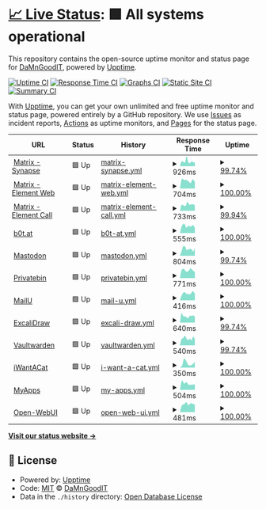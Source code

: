 # [📈 Live Status](https://DaMnGoodIT.github.io/upptime): <!--live status--> **🟩 All systems operational**

This repository contains the open-source uptime monitor and status page for [DaMnGoodIT](https://damngoodit.de), powered by [Upptime](https://github.com/upptime/upptime).

[![Uptime CI](https://github.com/DaMnGoodIT/upptime/workflows/Uptime%20CI/badge.svg)](https://github.com/DaMnGoodIT/upptime/actions?query=workflow%3A%22Uptime+CI%22)
[![Response Time CI](https://github.com/DaMnGoodIT/upptime/workflows/Response%20Time%20CI/badge.svg)](https://github.com/DaMnGoodIT/upptime/actions?query=workflow%3A%22Response+Time+CI%22)
[![Graphs CI](https://github.com/DaMnGoodIT/upptime/workflows/Graphs%20CI/badge.svg)](https://github.com/DaMnGoodIT/upptime/actions?query=workflow%3A%22Graphs+CI%22)
[![Static Site CI](https://github.com/DaMnGoodIT/upptime/workflows/Static%20Site%20CI/badge.svg)](https://github.com/DaMnGoodIT/upptime/actions?query=workflow%3A%22Static+Site+CI%22)
[![Summary CI](https://github.com/DaMnGoodIT/upptime/workflows/Summary%20CI/badge.svg)](https://github.com/DaMnGoodIT/upptime/actions?query=workflow%3A%22Summary+CI%22)

With [Upptime](https://upptime.js.org), you can get your own unlimited and free uptime monitor and status page, powered entirely by a GitHub repository. We use [Issues](https://github.com/DaMnGoodIT/upptime/issues) as incident reports, [Actions](https://github.com/DaMnGoodIT/upptime/actions) as uptime monitors, and [Pages](https://DaMnGoodIT.github.io/upptime) for the status page.

<!--start: status pages-->
<!-- This summary is generated by Upptime (https://github.com/upptime/upptime) -->
<!-- Do not edit this manually, your changes will be overwritten -->
<!-- prettier-ignore -->
| URL | Status | History | Response Time | Uptime |
| --- | ------ | ------- | ------------- | ------ |
| <img alt="" src="https://icons.duckduckgo.com/ip3/matrix.b0t.at.ico" height="13"> [Matrix - Synapse](https://matrix.b0t.at/health) | 🟩 Up | [matrix-synapse.yml](https://github.com/DaMnGoodIT/upptime/commits/HEAD/history/matrix-synapse.yml) | <details><summary><img alt="Response time graph" src="./graphs/matrix-synapse/response-time-week.png" height="20"> 926ms</summary><br><a href="https://status.b0t.at/history/matrix-synapse"><img alt="Response time 913" src="https://img.shields.io/endpoint?url=https%3A%2F%2Fraw.githubusercontent.com%2FDaMnGoodIT%2Fupptime%2FHEAD%2Fapi%2Fmatrix-synapse%2Fresponse-time.json"></a><br><a href="https://status.b0t.at/history/matrix-synapse"><img alt="24-hour response time 727" src="https://img.shields.io/endpoint?url=https%3A%2F%2Fraw.githubusercontent.com%2FDaMnGoodIT%2Fupptime%2FHEAD%2Fapi%2Fmatrix-synapse%2Fresponse-time-day.json"></a><br><a href="https://status.b0t.at/history/matrix-synapse"><img alt="7-day response time 926" src="https://img.shields.io/endpoint?url=https%3A%2F%2Fraw.githubusercontent.com%2FDaMnGoodIT%2Fupptime%2FHEAD%2Fapi%2Fmatrix-synapse%2Fresponse-time-week.json"></a><br><a href="https://status.b0t.at/history/matrix-synapse"><img alt="30-day response time 888" src="https://img.shields.io/endpoint?url=https%3A%2F%2Fraw.githubusercontent.com%2FDaMnGoodIT%2Fupptime%2FHEAD%2Fapi%2Fmatrix-synapse%2Fresponse-time-month.json"></a><br><a href="https://status.b0t.at/history/matrix-synapse"><img alt="1-year response time 976" src="https://img.shields.io/endpoint?url=https%3A%2F%2Fraw.githubusercontent.com%2FDaMnGoodIT%2Fupptime%2FHEAD%2Fapi%2Fmatrix-synapse%2Fresponse-time-year.json"></a></details> | <details><summary><a href="https://status.b0t.at/history/matrix-synapse">99.74%</a></summary><a href="https://status.b0t.at/history/matrix-synapse"><img alt="All-time uptime 100.00%" src="https://img.shields.io/endpoint?url=https%3A%2F%2Fraw.githubusercontent.com%2FDaMnGoodIT%2Fupptime%2FHEAD%2Fapi%2Fmatrix-synapse%2Fuptime.json"></a><br><a href="https://status.b0t.at/history/matrix-synapse"><img alt="24-hour uptime 100.00%" src="https://img.shields.io/endpoint?url=https%3A%2F%2Fraw.githubusercontent.com%2FDaMnGoodIT%2Fupptime%2FHEAD%2Fapi%2Fmatrix-synapse%2Fuptime-day.json"></a><br><a href="https://status.b0t.at/history/matrix-synapse"><img alt="7-day uptime 99.74%" src="https://img.shields.io/endpoint?url=https%3A%2F%2Fraw.githubusercontent.com%2FDaMnGoodIT%2Fupptime%2FHEAD%2Fapi%2Fmatrix-synapse%2Fuptime-week.json"></a><br><a href="https://status.b0t.at/history/matrix-synapse"><img alt="30-day uptime 99.94%" src="https://img.shields.io/endpoint?url=https%3A%2F%2Fraw.githubusercontent.com%2FDaMnGoodIT%2Fupptime%2FHEAD%2Fapi%2Fmatrix-synapse%2Fuptime-month.json"></a><br><a href="https://status.b0t.at/history/matrix-synapse"><img alt="1-year uptime 99.99%" src="https://img.shields.io/endpoint?url=https%3A%2F%2Fraw.githubusercontent.com%2FDaMnGoodIT%2Fupptime%2FHEAD%2Fapi%2Fmatrix-synapse%2Fuptime-year.json"></a></details>
| <img alt="" src="https://icons.duckduckgo.com/ip3/element.b0t.at.ico" height="13"> [Matrix - Element Web](https://element.b0t.at) | 🟩 Up | [matrix-element-web.yml](https://github.com/DaMnGoodIT/upptime/commits/HEAD/history/matrix-element-web.yml) | <details><summary><img alt="Response time graph" src="./graphs/matrix-element-web/response-time-week.png" height="20"> 704ms</summary><br><a href="https://status.b0t.at/history/matrix-element-web"><img alt="Response time 869" src="https://img.shields.io/endpoint?url=https%3A%2F%2Fraw.githubusercontent.com%2FDaMnGoodIT%2Fupptime%2FHEAD%2Fapi%2Fmatrix-element-web%2Fresponse-time.json"></a><br><a href="https://status.b0t.at/history/matrix-element-web"><img alt="24-hour response time 568" src="https://img.shields.io/endpoint?url=https%3A%2F%2Fraw.githubusercontent.com%2FDaMnGoodIT%2Fupptime%2FHEAD%2Fapi%2Fmatrix-element-web%2Fresponse-time-day.json"></a><br><a href="https://status.b0t.at/history/matrix-element-web"><img alt="7-day response time 704" src="https://img.shields.io/endpoint?url=https%3A%2F%2Fraw.githubusercontent.com%2FDaMnGoodIT%2Fupptime%2FHEAD%2Fapi%2Fmatrix-element-web%2Fresponse-time-week.json"></a><br><a href="https://status.b0t.at/history/matrix-element-web"><img alt="30-day response time 783" src="https://img.shields.io/endpoint?url=https%3A%2F%2Fraw.githubusercontent.com%2FDaMnGoodIT%2Fupptime%2FHEAD%2Fapi%2Fmatrix-element-web%2Fresponse-time-month.json"></a><br><a href="https://status.b0t.at/history/matrix-element-web"><img alt="1-year response time 869" src="https://img.shields.io/endpoint?url=https%3A%2F%2Fraw.githubusercontent.com%2FDaMnGoodIT%2Fupptime%2FHEAD%2Fapi%2Fmatrix-element-web%2Fresponse-time-year.json"></a></details> | <details><summary><a href="https://status.b0t.at/history/matrix-element-web">100.00%</a></summary><a href="https://status.b0t.at/history/matrix-element-web"><img alt="All-time uptime 94.19%" src="https://img.shields.io/endpoint?url=https%3A%2F%2Fraw.githubusercontent.com%2FDaMnGoodIT%2Fupptime%2FHEAD%2Fapi%2Fmatrix-element-web%2Fuptime.json"></a><br><a href="https://status.b0t.at/history/matrix-element-web"><img alt="24-hour uptime 100.00%" src="https://img.shields.io/endpoint?url=https%3A%2F%2Fraw.githubusercontent.com%2FDaMnGoodIT%2Fupptime%2FHEAD%2Fapi%2Fmatrix-element-web%2Fuptime-day.json"></a><br><a href="https://status.b0t.at/history/matrix-element-web"><img alt="7-day uptime 100.00%" src="https://img.shields.io/endpoint?url=https%3A%2F%2Fraw.githubusercontent.com%2FDaMnGoodIT%2Fupptime%2FHEAD%2Fapi%2Fmatrix-element-web%2Fuptime-week.json"></a><br><a href="https://status.b0t.at/history/matrix-element-web"><img alt="30-day uptime 100.00%" src="https://img.shields.io/endpoint?url=https%3A%2F%2Fraw.githubusercontent.com%2FDaMnGoodIT%2Fupptime%2FHEAD%2Fapi%2Fmatrix-element-web%2Fuptime-month.json"></a><br><a href="https://status.b0t.at/history/matrix-element-web"><img alt="1-year uptime 94.19%" src="https://img.shields.io/endpoint?url=https%3A%2F%2Fraw.githubusercontent.com%2FDaMnGoodIT%2Fupptime%2FHEAD%2Fapi%2Fmatrix-element-web%2Fuptime-year.json"></a></details>
| <img alt="" src="https://icons.duckduckgo.com/ip3/call.b0t.at.ico" height="13"> [Matrix - Element Call](https://call.b0t.at) | 🟩 Up | [matrix-element-call.yml](https://github.com/DaMnGoodIT/upptime/commits/HEAD/history/matrix-element-call.yml) | <details><summary><img alt="Response time graph" src="./graphs/matrix-element-call/response-time-week.png" height="20"> 733ms</summary><br><a href="https://status.b0t.at/history/matrix-element-call"><img alt="Response time 784" src="https://img.shields.io/endpoint?url=https%3A%2F%2Fraw.githubusercontent.com%2FDaMnGoodIT%2Fupptime%2FHEAD%2Fapi%2Fmatrix-element-call%2Fresponse-time.json"></a><br><a href="https://status.b0t.at/history/matrix-element-call"><img alt="24-hour response time 640" src="https://img.shields.io/endpoint?url=https%3A%2F%2Fraw.githubusercontent.com%2FDaMnGoodIT%2Fupptime%2FHEAD%2Fapi%2Fmatrix-element-call%2Fresponse-time-day.json"></a><br><a href="https://status.b0t.at/history/matrix-element-call"><img alt="7-day response time 733" src="https://img.shields.io/endpoint?url=https%3A%2F%2Fraw.githubusercontent.com%2FDaMnGoodIT%2Fupptime%2FHEAD%2Fapi%2Fmatrix-element-call%2Fresponse-time-week.json"></a><br><a href="https://status.b0t.at/history/matrix-element-call"><img alt="30-day response time 690" src="https://img.shields.io/endpoint?url=https%3A%2F%2Fraw.githubusercontent.com%2FDaMnGoodIT%2Fupptime%2FHEAD%2Fapi%2Fmatrix-element-call%2Fresponse-time-month.json"></a><br><a href="https://status.b0t.at/history/matrix-element-call"><img alt="1-year response time 784" src="https://img.shields.io/endpoint?url=https%3A%2F%2Fraw.githubusercontent.com%2FDaMnGoodIT%2Fupptime%2FHEAD%2Fapi%2Fmatrix-element-call%2Fresponse-time-year.json"></a></details> | <details><summary><a href="https://status.b0t.at/history/matrix-element-call">99.94%</a></summary><a href="https://status.b0t.at/history/matrix-element-call"><img alt="All-time uptime 99.97%" src="https://img.shields.io/endpoint?url=https%3A%2F%2Fraw.githubusercontent.com%2FDaMnGoodIT%2Fupptime%2FHEAD%2Fapi%2Fmatrix-element-call%2Fuptime.json"></a><br><a href="https://status.b0t.at/history/matrix-element-call"><img alt="24-hour uptime 100.00%" src="https://img.shields.io/endpoint?url=https%3A%2F%2Fraw.githubusercontent.com%2FDaMnGoodIT%2Fupptime%2FHEAD%2Fapi%2Fmatrix-element-call%2Fuptime-day.json"></a><br><a href="https://status.b0t.at/history/matrix-element-call"><img alt="7-day uptime 99.94%" src="https://img.shields.io/endpoint?url=https%3A%2F%2Fraw.githubusercontent.com%2FDaMnGoodIT%2Fupptime%2FHEAD%2Fapi%2Fmatrix-element-call%2Fuptime-week.json"></a><br><a href="https://status.b0t.at/history/matrix-element-call"><img alt="30-day uptime 99.99%" src="https://img.shields.io/endpoint?url=https%3A%2F%2Fraw.githubusercontent.com%2FDaMnGoodIT%2Fupptime%2FHEAD%2Fapi%2Fmatrix-element-call%2Fuptime-month.json"></a><br><a href="https://status.b0t.at/history/matrix-element-call"><img alt="1-year uptime 99.97%" src="https://img.shields.io/endpoint?url=https%3A%2F%2Fraw.githubusercontent.com%2FDaMnGoodIT%2Fupptime%2FHEAD%2Fapi%2Fmatrix-element-call%2Fuptime-year.json"></a></details>
| <img alt="" src="https://icons.duckduckgo.com/ip3/b0t.at.ico" height="13"> [b0t.at](https://b0t.at) | 🟩 Up | [b0t-at.yml](https://github.com/DaMnGoodIT/upptime/commits/HEAD/history/b0t-at.yml) | <details><summary><img alt="Response time graph" src="./graphs/b0t-at/response-time-week.png" height="20"> 555ms</summary><br><a href="https://status.b0t.at/history/b0t-at"><img alt="Response time 867" src="https://img.shields.io/endpoint?url=https%3A%2F%2Fraw.githubusercontent.com%2FDaMnGoodIT%2Fupptime%2FHEAD%2Fapi%2Fb0t-at%2Fresponse-time.json"></a><br><a href="https://status.b0t.at/history/b0t-at"><img alt="24-hour response time 417" src="https://img.shields.io/endpoint?url=https%3A%2F%2Fraw.githubusercontent.com%2FDaMnGoodIT%2Fupptime%2FHEAD%2Fapi%2Fb0t-at%2Fresponse-time-day.json"></a><br><a href="https://status.b0t.at/history/b0t-at"><img alt="7-day response time 555" src="https://img.shields.io/endpoint?url=https%3A%2F%2Fraw.githubusercontent.com%2FDaMnGoodIT%2Fupptime%2FHEAD%2Fapi%2Fb0t-at%2Fresponse-time-week.json"></a><br><a href="https://status.b0t.at/history/b0t-at"><img alt="30-day response time 572" src="https://img.shields.io/endpoint?url=https%3A%2F%2Fraw.githubusercontent.com%2FDaMnGoodIT%2Fupptime%2FHEAD%2Fapi%2Fb0t-at%2Fresponse-time-month.json"></a><br><a href="https://status.b0t.at/history/b0t-at"><img alt="1-year response time 897" src="https://img.shields.io/endpoint?url=https%3A%2F%2Fraw.githubusercontent.com%2FDaMnGoodIT%2Fupptime%2FHEAD%2Fapi%2Fb0t-at%2Fresponse-time-year.json"></a></details> | <details><summary><a href="https://status.b0t.at/history/b0t-at">100.00%</a></summary><a href="https://status.b0t.at/history/b0t-at"><img alt="All-time uptime 100.00%" src="https://img.shields.io/endpoint?url=https%3A%2F%2Fraw.githubusercontent.com%2FDaMnGoodIT%2Fupptime%2FHEAD%2Fapi%2Fb0t-at%2Fuptime.json"></a><br><a href="https://status.b0t.at/history/b0t-at"><img alt="24-hour uptime 100.00%" src="https://img.shields.io/endpoint?url=https%3A%2F%2Fraw.githubusercontent.com%2FDaMnGoodIT%2Fupptime%2FHEAD%2Fapi%2Fb0t-at%2Fuptime-day.json"></a><br><a href="https://status.b0t.at/history/b0t-at"><img alt="7-day uptime 100.00%" src="https://img.shields.io/endpoint?url=https%3A%2F%2Fraw.githubusercontent.com%2FDaMnGoodIT%2Fupptime%2FHEAD%2Fapi%2Fb0t-at%2Fuptime-week.json"></a><br><a href="https://status.b0t.at/history/b0t-at"><img alt="30-day uptime 100.00%" src="https://img.shields.io/endpoint?url=https%3A%2F%2Fraw.githubusercontent.com%2FDaMnGoodIT%2Fupptime%2FHEAD%2Fapi%2Fb0t-at%2Fuptime-month.json"></a><br><a href="https://status.b0t.at/history/b0t-at"><img alt="1-year uptime 100.00%" src="https://img.shields.io/endpoint?url=https%3A%2F%2Fraw.githubusercontent.com%2FDaMnGoodIT%2Fupptime%2FHEAD%2Fapi%2Fb0t-at%2Fuptime-year.json"></a></details>
| <img alt="" src="https://icons.duckduckgo.com/ip3/social.b0t.at.ico" height="13"> [Mastodon](https://social.b0t.at) | 🟩 Up | [mastodon.yml](https://github.com/DaMnGoodIT/upptime/commits/HEAD/history/mastodon.yml) | <details><summary><img alt="Response time graph" src="./graphs/mastodon/response-time-week.png" height="20"> 804ms</summary><br><a href="https://status.b0t.at/history/mastodon"><img alt="Response time 1047" src="https://img.shields.io/endpoint?url=https%3A%2F%2Fraw.githubusercontent.com%2FDaMnGoodIT%2Fupptime%2FHEAD%2Fapi%2Fmastodon%2Fresponse-time.json"></a><br><a href="https://status.b0t.at/history/mastodon"><img alt="24-hour response time 901" src="https://img.shields.io/endpoint?url=https%3A%2F%2Fraw.githubusercontent.com%2FDaMnGoodIT%2Fupptime%2FHEAD%2Fapi%2Fmastodon%2Fresponse-time-day.json"></a><br><a href="https://status.b0t.at/history/mastodon"><img alt="7-day response time 804" src="https://img.shields.io/endpoint?url=https%3A%2F%2Fraw.githubusercontent.com%2FDaMnGoodIT%2Fupptime%2FHEAD%2Fapi%2Fmastodon%2Fresponse-time-week.json"></a><br><a href="https://status.b0t.at/history/mastodon"><img alt="30-day response time 798" src="https://img.shields.io/endpoint?url=https%3A%2F%2Fraw.githubusercontent.com%2FDaMnGoodIT%2Fupptime%2FHEAD%2Fapi%2Fmastodon%2Fresponse-time-month.json"></a><br><a href="https://status.b0t.at/history/mastodon"><img alt="1-year response time 1056" src="https://img.shields.io/endpoint?url=https%3A%2F%2Fraw.githubusercontent.com%2FDaMnGoodIT%2Fupptime%2FHEAD%2Fapi%2Fmastodon%2Fresponse-time-year.json"></a></details> | <details><summary><a href="https://status.b0t.at/history/mastodon">99.74%</a></summary><a href="https://status.b0t.at/history/mastodon"><img alt="All-time uptime 100.00%" src="https://img.shields.io/endpoint?url=https%3A%2F%2Fraw.githubusercontent.com%2FDaMnGoodIT%2Fupptime%2FHEAD%2Fapi%2Fmastodon%2Fuptime.json"></a><br><a href="https://status.b0t.at/history/mastodon"><img alt="24-hour uptime 100.00%" src="https://img.shields.io/endpoint?url=https%3A%2F%2Fraw.githubusercontent.com%2FDaMnGoodIT%2Fupptime%2FHEAD%2Fapi%2Fmastodon%2Fuptime-day.json"></a><br><a href="https://status.b0t.at/history/mastodon"><img alt="7-day uptime 99.74%" src="https://img.shields.io/endpoint?url=https%3A%2F%2Fraw.githubusercontent.com%2FDaMnGoodIT%2Fupptime%2FHEAD%2Fapi%2Fmastodon%2Fuptime-week.json"></a><br><a href="https://status.b0t.at/history/mastodon"><img alt="30-day uptime 99.94%" src="https://img.shields.io/endpoint?url=https%3A%2F%2Fraw.githubusercontent.com%2FDaMnGoodIT%2Fupptime%2FHEAD%2Fapi%2Fmastodon%2Fuptime-month.json"></a><br><a href="https://status.b0t.at/history/mastodon"><img alt="1-year uptime 99.99%" src="https://img.shields.io/endpoint?url=https%3A%2F%2Fraw.githubusercontent.com%2FDaMnGoodIT%2Fupptime%2FHEAD%2Fapi%2Fmastodon%2Fuptime-year.json"></a></details>
| <img alt="" src="https://icons.duckduckgo.com/ip3/bin.b0t.at.ico" height="13"> [Privatebin](https://bin.b0t.at) | 🟩 Up | [privatebin.yml](https://github.com/DaMnGoodIT/upptime/commits/HEAD/history/privatebin.yml) | <details><summary><img alt="Response time graph" src="./graphs/privatebin/response-time-week.png" height="20"> 771ms</summary><br><a href="https://status.b0t.at/history/privatebin"><img alt="Response time 894" src="https://img.shields.io/endpoint?url=https%3A%2F%2Fraw.githubusercontent.com%2FDaMnGoodIT%2Fupptime%2FHEAD%2Fapi%2Fprivatebin%2Fresponse-time.json"></a><br><a href="https://status.b0t.at/history/privatebin"><img alt="24-hour response time 583" src="https://img.shields.io/endpoint?url=https%3A%2F%2Fraw.githubusercontent.com%2FDaMnGoodIT%2Fupptime%2FHEAD%2Fapi%2Fprivatebin%2Fresponse-time-day.json"></a><br><a href="https://status.b0t.at/history/privatebin"><img alt="7-day response time 771" src="https://img.shields.io/endpoint?url=https%3A%2F%2Fraw.githubusercontent.com%2FDaMnGoodIT%2Fupptime%2FHEAD%2Fapi%2Fprivatebin%2Fresponse-time-week.json"></a><br><a href="https://status.b0t.at/history/privatebin"><img alt="30-day response time 778" src="https://img.shields.io/endpoint?url=https%3A%2F%2Fraw.githubusercontent.com%2FDaMnGoodIT%2Fupptime%2FHEAD%2Fapi%2Fprivatebin%2Fresponse-time-month.json"></a><br><a href="https://status.b0t.at/history/privatebin"><img alt="1-year response time 903" src="https://img.shields.io/endpoint?url=https%3A%2F%2Fraw.githubusercontent.com%2FDaMnGoodIT%2Fupptime%2FHEAD%2Fapi%2Fprivatebin%2Fresponse-time-year.json"></a></details> | <details><summary><a href="https://status.b0t.at/history/privatebin">100.00%</a></summary><a href="https://status.b0t.at/history/privatebin"><img alt="All-time uptime 100.00%" src="https://img.shields.io/endpoint?url=https%3A%2F%2Fraw.githubusercontent.com%2FDaMnGoodIT%2Fupptime%2FHEAD%2Fapi%2Fprivatebin%2Fuptime.json"></a><br><a href="https://status.b0t.at/history/privatebin"><img alt="24-hour uptime 100.00%" src="https://img.shields.io/endpoint?url=https%3A%2F%2Fraw.githubusercontent.com%2FDaMnGoodIT%2Fupptime%2FHEAD%2Fapi%2Fprivatebin%2Fuptime-day.json"></a><br><a href="https://status.b0t.at/history/privatebin"><img alt="7-day uptime 100.00%" src="https://img.shields.io/endpoint?url=https%3A%2F%2Fraw.githubusercontent.com%2FDaMnGoodIT%2Fupptime%2FHEAD%2Fapi%2Fprivatebin%2Fuptime-week.json"></a><br><a href="https://status.b0t.at/history/privatebin"><img alt="30-day uptime 100.00%" src="https://img.shields.io/endpoint?url=https%3A%2F%2Fraw.githubusercontent.com%2FDaMnGoodIT%2Fupptime%2FHEAD%2Fapi%2Fprivatebin%2Fuptime-month.json"></a><br><a href="https://status.b0t.at/history/privatebin"><img alt="1-year uptime 100.00%" src="https://img.shields.io/endpoint?url=https%3A%2F%2Fraw.githubusercontent.com%2FDaMnGoodIT%2Fupptime%2FHEAD%2Fapi%2Fprivatebin%2Fuptime-year.json"></a></details>
| <img alt="" src="https://icons.duckduckgo.com/ip3/mail.b0t.at.ico" height="13"> [MailU](https://mail.b0t.at) | 🟩 Up | [mail-u.yml](https://github.com/DaMnGoodIT/upptime/commits/HEAD/history/mail-u.yml) | <details><summary><img alt="Response time graph" src="./graphs/mail-u/response-time-week.png" height="20"> 416ms</summary><br><a href="https://status.b0t.at/history/mail-u"><img alt="Response time 547" src="https://img.shields.io/endpoint?url=https%3A%2F%2Fraw.githubusercontent.com%2FDaMnGoodIT%2Fupptime%2FHEAD%2Fapi%2Fmail-u%2Fresponse-time.json"></a><br><a href="https://status.b0t.at/history/mail-u"><img alt="24-hour response time 396" src="https://img.shields.io/endpoint?url=https%3A%2F%2Fraw.githubusercontent.com%2FDaMnGoodIT%2Fupptime%2FHEAD%2Fapi%2Fmail-u%2Fresponse-time-day.json"></a><br><a href="https://status.b0t.at/history/mail-u"><img alt="7-day response time 416" src="https://img.shields.io/endpoint?url=https%3A%2F%2Fraw.githubusercontent.com%2FDaMnGoodIT%2Fupptime%2FHEAD%2Fapi%2Fmail-u%2Fresponse-time-week.json"></a><br><a href="https://status.b0t.at/history/mail-u"><img alt="30-day response time 518" src="https://img.shields.io/endpoint?url=https%3A%2F%2Fraw.githubusercontent.com%2FDaMnGoodIT%2Fupptime%2FHEAD%2Fapi%2Fmail-u%2Fresponse-time-month.json"></a><br><a href="https://status.b0t.at/history/mail-u"><img alt="1-year response time 547" src="https://img.shields.io/endpoint?url=https%3A%2F%2Fraw.githubusercontent.com%2FDaMnGoodIT%2Fupptime%2FHEAD%2Fapi%2Fmail-u%2Fresponse-time-year.json"></a></details> | <details><summary><a href="https://status.b0t.at/history/mail-u">100.00%</a></summary><a href="https://status.b0t.at/history/mail-u"><img alt="All-time uptime 79.87%" src="https://img.shields.io/endpoint?url=https%3A%2F%2Fraw.githubusercontent.com%2FDaMnGoodIT%2Fupptime%2FHEAD%2Fapi%2Fmail-u%2Fuptime.json"></a><br><a href="https://status.b0t.at/history/mail-u"><img alt="24-hour uptime 100.00%" src="https://img.shields.io/endpoint?url=https%3A%2F%2Fraw.githubusercontent.com%2FDaMnGoodIT%2Fupptime%2FHEAD%2Fapi%2Fmail-u%2Fuptime-day.json"></a><br><a href="https://status.b0t.at/history/mail-u"><img alt="7-day uptime 100.00%" src="https://img.shields.io/endpoint?url=https%3A%2F%2Fraw.githubusercontent.com%2FDaMnGoodIT%2Fupptime%2FHEAD%2Fapi%2Fmail-u%2Fuptime-week.json"></a><br><a href="https://status.b0t.at/history/mail-u"><img alt="30-day uptime 83.41%" src="https://img.shields.io/endpoint?url=https%3A%2F%2Fraw.githubusercontent.com%2FDaMnGoodIT%2Fupptime%2FHEAD%2Fapi%2Fmail-u%2Fuptime-month.json"></a><br><a href="https://status.b0t.at/history/mail-u"><img alt="1-year uptime 79.87%" src="https://img.shields.io/endpoint?url=https%3A%2F%2Fraw.githubusercontent.com%2FDaMnGoodIT%2Fupptime%2FHEAD%2Fapi%2Fmail-u%2Fuptime-year.json"></a></details>
| <img alt="" src="https://icons.duckduckgo.com/ip3/draw.b0t.at.ico" height="13"> [ExcaliDraw](https://draw.b0t.at) | 🟩 Up | [excali-draw.yml](https://github.com/DaMnGoodIT/upptime/commits/HEAD/history/excali-draw.yml) | <details><summary><img alt="Response time graph" src="./graphs/excali-draw/response-time-week.png" height="20"> 640ms</summary><br><a href="https://status.b0t.at/history/excali-draw"><img alt="Response time 634" src="https://img.shields.io/endpoint?url=https%3A%2F%2Fraw.githubusercontent.com%2FDaMnGoodIT%2Fupptime%2FHEAD%2Fapi%2Fexcali-draw%2Fresponse-time.json"></a><br><a href="https://status.b0t.at/history/excali-draw"><img alt="24-hour response time 585" src="https://img.shields.io/endpoint?url=https%3A%2F%2Fraw.githubusercontent.com%2FDaMnGoodIT%2Fupptime%2FHEAD%2Fapi%2Fexcali-draw%2Fresponse-time-day.json"></a><br><a href="https://status.b0t.at/history/excali-draw"><img alt="7-day response time 640" src="https://img.shields.io/endpoint?url=https%3A%2F%2Fraw.githubusercontent.com%2FDaMnGoodIT%2Fupptime%2FHEAD%2Fapi%2Fexcali-draw%2Fresponse-time-week.json"></a><br><a href="https://status.b0t.at/history/excali-draw"><img alt="30-day response time 590" src="https://img.shields.io/endpoint?url=https%3A%2F%2Fraw.githubusercontent.com%2FDaMnGoodIT%2Fupptime%2FHEAD%2Fapi%2Fexcali-draw%2Fresponse-time-month.json"></a><br><a href="https://status.b0t.at/history/excali-draw"><img alt="1-year response time 634" src="https://img.shields.io/endpoint?url=https%3A%2F%2Fraw.githubusercontent.com%2FDaMnGoodIT%2Fupptime%2FHEAD%2Fapi%2Fexcali-draw%2Fresponse-time-year.json"></a></details> | <details><summary><a href="https://status.b0t.at/history/excali-draw">99.74%</a></summary><a href="https://status.b0t.at/history/excali-draw"><img alt="All-time uptime 99.97%" src="https://img.shields.io/endpoint?url=https%3A%2F%2Fraw.githubusercontent.com%2FDaMnGoodIT%2Fupptime%2FHEAD%2Fapi%2Fexcali-draw%2Fuptime.json"></a><br><a href="https://status.b0t.at/history/excali-draw"><img alt="24-hour uptime 100.00%" src="https://img.shields.io/endpoint?url=https%3A%2F%2Fraw.githubusercontent.com%2FDaMnGoodIT%2Fupptime%2FHEAD%2Fapi%2Fexcali-draw%2Fuptime-day.json"></a><br><a href="https://status.b0t.at/history/excali-draw"><img alt="7-day uptime 99.74%" src="https://img.shields.io/endpoint?url=https%3A%2F%2Fraw.githubusercontent.com%2FDaMnGoodIT%2Fupptime%2FHEAD%2Fapi%2Fexcali-draw%2Fuptime-week.json"></a><br><a href="https://status.b0t.at/history/excali-draw"><img alt="30-day uptime 99.94%" src="https://img.shields.io/endpoint?url=https%3A%2F%2Fraw.githubusercontent.com%2FDaMnGoodIT%2Fupptime%2FHEAD%2Fapi%2Fexcali-draw%2Fuptime-month.json"></a><br><a href="https://status.b0t.at/history/excali-draw"><img alt="1-year uptime 99.97%" src="https://img.shields.io/endpoint?url=https%3A%2F%2Fraw.githubusercontent.com%2FDaMnGoodIT%2Fupptime%2FHEAD%2Fapi%2Fexcali-draw%2Fuptime-year.json"></a></details>
| <img alt="" src="https://icons.duckduckgo.com/ip3/vault.b0t.at.ico" height="13"> [Vaultwarden](https://vault.b0t.at) | 🟩 Up | [vaultwarden.yml](https://github.com/DaMnGoodIT/upptime/commits/HEAD/history/vaultwarden.yml) | <details><summary><img alt="Response time graph" src="./graphs/vaultwarden/response-time-week.png" height="20"> 540ms</summary><br><a href="https://status.b0t.at/history/vaultwarden"><img alt="Response time 612" src="https://img.shields.io/endpoint?url=https%3A%2F%2Fraw.githubusercontent.com%2FDaMnGoodIT%2Fupptime%2FHEAD%2Fapi%2Fvaultwarden%2Fresponse-time.json"></a><br><a href="https://status.b0t.at/history/vaultwarden"><img alt="24-hour response time 472" src="https://img.shields.io/endpoint?url=https%3A%2F%2Fraw.githubusercontent.com%2FDaMnGoodIT%2Fupptime%2FHEAD%2Fapi%2Fvaultwarden%2Fresponse-time-day.json"></a><br><a href="https://status.b0t.at/history/vaultwarden"><img alt="7-day response time 540" src="https://img.shields.io/endpoint?url=https%3A%2F%2Fraw.githubusercontent.com%2FDaMnGoodIT%2Fupptime%2FHEAD%2Fapi%2Fvaultwarden%2Fresponse-time-week.json"></a><br><a href="https://status.b0t.at/history/vaultwarden"><img alt="30-day response time 530" src="https://img.shields.io/endpoint?url=https%3A%2F%2Fraw.githubusercontent.com%2FDaMnGoodIT%2Fupptime%2FHEAD%2Fapi%2Fvaultwarden%2Fresponse-time-month.json"></a><br><a href="https://status.b0t.at/history/vaultwarden"><img alt="1-year response time 612" src="https://img.shields.io/endpoint?url=https%3A%2F%2Fraw.githubusercontent.com%2FDaMnGoodIT%2Fupptime%2FHEAD%2Fapi%2Fvaultwarden%2Fresponse-time-year.json"></a></details> | <details><summary><a href="https://status.b0t.at/history/vaultwarden">99.74%</a></summary><a href="https://status.b0t.at/history/vaultwarden"><img alt="All-time uptime 99.97%" src="https://img.shields.io/endpoint?url=https%3A%2F%2Fraw.githubusercontent.com%2FDaMnGoodIT%2Fupptime%2FHEAD%2Fapi%2Fvaultwarden%2Fuptime.json"></a><br><a href="https://status.b0t.at/history/vaultwarden"><img alt="24-hour uptime 100.00%" src="https://img.shields.io/endpoint?url=https%3A%2F%2Fraw.githubusercontent.com%2FDaMnGoodIT%2Fupptime%2FHEAD%2Fapi%2Fvaultwarden%2Fuptime-day.json"></a><br><a href="https://status.b0t.at/history/vaultwarden"><img alt="7-day uptime 99.74%" src="https://img.shields.io/endpoint?url=https%3A%2F%2Fraw.githubusercontent.com%2FDaMnGoodIT%2Fupptime%2FHEAD%2Fapi%2Fvaultwarden%2Fuptime-week.json"></a><br><a href="https://status.b0t.at/history/vaultwarden"><img alt="30-day uptime 99.94%" src="https://img.shields.io/endpoint?url=https%3A%2F%2Fraw.githubusercontent.com%2FDaMnGoodIT%2Fupptime%2FHEAD%2Fapi%2Fvaultwarden%2Fuptime-month.json"></a><br><a href="https://status.b0t.at/history/vaultwarden"><img alt="1-year uptime 99.97%" src="https://img.shields.io/endpoint?url=https%3A%2F%2Fraw.githubusercontent.com%2FDaMnGoodIT%2Fupptime%2FHEAD%2Fapi%2Fvaultwarden%2Fuptime-year.json"></a></details>
| <img alt="" src="https://icons.duckduckgo.com/ip3/iwanta.cat.ico" height="13"> [iWantACat](https://iwanta.cat) | 🟩 Up | [i-want-a-cat.yml](https://github.com/DaMnGoodIT/upptime/commits/HEAD/history/i-want-a-cat.yml) | <details><summary><img alt="Response time graph" src="./graphs/i-want-a-cat/response-time-week.png" height="20"> 350ms</summary><br><a href="https://status.b0t.at/history/i-want-a-cat"><img alt="Response time 358" src="https://img.shields.io/endpoint?url=https%3A%2F%2Fraw.githubusercontent.com%2FDaMnGoodIT%2Fupptime%2FHEAD%2Fapi%2Fi-want-a-cat%2Fresponse-time.json"></a><br><a href="https://status.b0t.at/history/i-want-a-cat"><img alt="24-hour response time 443" src="https://img.shields.io/endpoint?url=https%3A%2F%2Fraw.githubusercontent.com%2FDaMnGoodIT%2Fupptime%2FHEAD%2Fapi%2Fi-want-a-cat%2Fresponse-time-day.json"></a><br><a href="https://status.b0t.at/history/i-want-a-cat"><img alt="7-day response time 350" src="https://img.shields.io/endpoint?url=https%3A%2F%2Fraw.githubusercontent.com%2FDaMnGoodIT%2Fupptime%2FHEAD%2Fapi%2Fi-want-a-cat%2Fresponse-time-week.json"></a><br><a href="https://status.b0t.at/history/i-want-a-cat"><img alt="30-day response time 390" src="https://img.shields.io/endpoint?url=https%3A%2F%2Fraw.githubusercontent.com%2FDaMnGoodIT%2Fupptime%2FHEAD%2Fapi%2Fi-want-a-cat%2Fresponse-time-month.json"></a><br><a href="https://status.b0t.at/history/i-want-a-cat"><img alt="1-year response time 358" src="https://img.shields.io/endpoint?url=https%3A%2F%2Fraw.githubusercontent.com%2FDaMnGoodIT%2Fupptime%2FHEAD%2Fapi%2Fi-want-a-cat%2Fresponse-time-year.json"></a></details> | <details><summary><a href="https://status.b0t.at/history/i-want-a-cat">100.00%</a></summary><a href="https://status.b0t.at/history/i-want-a-cat"><img alt="All-time uptime 100.00%" src="https://img.shields.io/endpoint?url=https%3A%2F%2Fraw.githubusercontent.com%2FDaMnGoodIT%2Fupptime%2FHEAD%2Fapi%2Fi-want-a-cat%2Fuptime.json"></a><br><a href="https://status.b0t.at/history/i-want-a-cat"><img alt="24-hour uptime 100.00%" src="https://img.shields.io/endpoint?url=https%3A%2F%2Fraw.githubusercontent.com%2FDaMnGoodIT%2Fupptime%2FHEAD%2Fapi%2Fi-want-a-cat%2Fuptime-day.json"></a><br><a href="https://status.b0t.at/history/i-want-a-cat"><img alt="7-day uptime 100.00%" src="https://img.shields.io/endpoint?url=https%3A%2F%2Fraw.githubusercontent.com%2FDaMnGoodIT%2Fupptime%2FHEAD%2Fapi%2Fi-want-a-cat%2Fuptime-week.json"></a><br><a href="https://status.b0t.at/history/i-want-a-cat"><img alt="30-day uptime 100.00%" src="https://img.shields.io/endpoint?url=https%3A%2F%2Fraw.githubusercontent.com%2FDaMnGoodIT%2Fupptime%2FHEAD%2Fapi%2Fi-want-a-cat%2Fuptime-month.json"></a><br><a href="https://status.b0t.at/history/i-want-a-cat"><img alt="1-year uptime 100.00%" src="https://img.shields.io/endpoint?url=https%3A%2F%2Fraw.githubusercontent.com%2FDaMnGoodIT%2Fupptime%2FHEAD%2Fapi%2Fi-want-a-cat%2Fuptime-year.json"></a></details>
| <img alt="" src="https://icons.duckduckgo.com/ip3/apps.b0t.at.ico" height="13"> [MyApps](https://apps.b0t.at) | 🟩 Up | [my-apps.yml](https://github.com/DaMnGoodIT/upptime/commits/HEAD/history/my-apps.yml) | <details><summary><img alt="Response time graph" src="./graphs/my-apps/response-time-week.png" height="20"> 504ms</summary><br><a href="https://status.b0t.at/history/my-apps"><img alt="Response time 592" src="https://img.shields.io/endpoint?url=https%3A%2F%2Fraw.githubusercontent.com%2FDaMnGoodIT%2Fupptime%2FHEAD%2Fapi%2Fmy-apps%2Fresponse-time.json"></a><br><a href="https://status.b0t.at/history/my-apps"><img alt="24-hour response time 437" src="https://img.shields.io/endpoint?url=https%3A%2F%2Fraw.githubusercontent.com%2FDaMnGoodIT%2Fupptime%2FHEAD%2Fapi%2Fmy-apps%2Fresponse-time-day.json"></a><br><a href="https://status.b0t.at/history/my-apps"><img alt="7-day response time 504" src="https://img.shields.io/endpoint?url=https%3A%2F%2Fraw.githubusercontent.com%2FDaMnGoodIT%2Fupptime%2FHEAD%2Fapi%2Fmy-apps%2Fresponse-time-week.json"></a><br><a href="https://status.b0t.at/history/my-apps"><img alt="30-day response time 524" src="https://img.shields.io/endpoint?url=https%3A%2F%2Fraw.githubusercontent.com%2FDaMnGoodIT%2Fupptime%2FHEAD%2Fapi%2Fmy-apps%2Fresponse-time-month.json"></a><br><a href="https://status.b0t.at/history/my-apps"><img alt="1-year response time 592" src="https://img.shields.io/endpoint?url=https%3A%2F%2Fraw.githubusercontent.com%2FDaMnGoodIT%2Fupptime%2FHEAD%2Fapi%2Fmy-apps%2Fresponse-time-year.json"></a></details> | <details><summary><a href="https://status.b0t.at/history/my-apps">100.00%</a></summary><a href="https://status.b0t.at/history/my-apps"><img alt="All-time uptime 100.00%" src="https://img.shields.io/endpoint?url=https%3A%2F%2Fraw.githubusercontent.com%2FDaMnGoodIT%2Fupptime%2FHEAD%2Fapi%2Fmy-apps%2Fuptime.json"></a><br><a href="https://status.b0t.at/history/my-apps"><img alt="24-hour uptime 100.00%" src="https://img.shields.io/endpoint?url=https%3A%2F%2Fraw.githubusercontent.com%2FDaMnGoodIT%2Fupptime%2FHEAD%2Fapi%2Fmy-apps%2Fuptime-day.json"></a><br><a href="https://status.b0t.at/history/my-apps"><img alt="7-day uptime 100.00%" src="https://img.shields.io/endpoint?url=https%3A%2F%2Fraw.githubusercontent.com%2FDaMnGoodIT%2Fupptime%2FHEAD%2Fapi%2Fmy-apps%2Fuptime-week.json"></a><br><a href="https://status.b0t.at/history/my-apps"><img alt="30-day uptime 100.00%" src="https://img.shields.io/endpoint?url=https%3A%2F%2Fraw.githubusercontent.com%2FDaMnGoodIT%2Fupptime%2FHEAD%2Fapi%2Fmy-apps%2Fuptime-month.json"></a><br><a href="https://status.b0t.at/history/my-apps"><img alt="1-year uptime 100.00%" src="https://img.shields.io/endpoint?url=https%3A%2F%2Fraw.githubusercontent.com%2FDaMnGoodIT%2Fupptime%2FHEAD%2Fapi%2Fmy-apps%2Fuptime-year.json"></a></details>
| <img alt="" src="https://icons.duckduckgo.com/ip3/ai.b0t.at.ico" height="13"> [Open-WebUI](https://ai.b0t.at) | 🟩 Up | [open-web-ui.yml](https://github.com/DaMnGoodIT/upptime/commits/HEAD/history/open-web-ui.yml) | <details><summary><img alt="Response time graph" src="./graphs/open-web-ui/response-time-week.png" height="20"> 481ms</summary><br><a href="https://status.b0t.at/history/open-web-ui"><img alt="Response time 594" src="https://img.shields.io/endpoint?url=https%3A%2F%2Fraw.githubusercontent.com%2FDaMnGoodIT%2Fupptime%2FHEAD%2Fapi%2Fopen-web-ui%2Fresponse-time.json"></a><br><a href="https://status.b0t.at/history/open-web-ui"><img alt="24-hour response time 442" src="https://img.shields.io/endpoint?url=https%3A%2F%2Fraw.githubusercontent.com%2FDaMnGoodIT%2Fupptime%2FHEAD%2Fapi%2Fopen-web-ui%2Fresponse-time-day.json"></a><br><a href="https://status.b0t.at/history/open-web-ui"><img alt="7-day response time 481" src="https://img.shields.io/endpoint?url=https%3A%2F%2Fraw.githubusercontent.com%2FDaMnGoodIT%2Fupptime%2FHEAD%2Fapi%2Fopen-web-ui%2Fresponse-time-week.json"></a><br><a href="https://status.b0t.at/history/open-web-ui"><img alt="30-day response time 522" src="https://img.shields.io/endpoint?url=https%3A%2F%2Fraw.githubusercontent.com%2FDaMnGoodIT%2Fupptime%2FHEAD%2Fapi%2Fopen-web-ui%2Fresponse-time-month.json"></a><br><a href="https://status.b0t.at/history/open-web-ui"><img alt="1-year response time 594" src="https://img.shields.io/endpoint?url=https%3A%2F%2Fraw.githubusercontent.com%2FDaMnGoodIT%2Fupptime%2FHEAD%2Fapi%2Fopen-web-ui%2Fresponse-time-year.json"></a></details> | <details><summary><a href="https://status.b0t.at/history/open-web-ui">100.00%</a></summary><a href="https://status.b0t.at/history/open-web-ui"><img alt="All-time uptime 99.97%" src="https://img.shields.io/endpoint?url=https%3A%2F%2Fraw.githubusercontent.com%2FDaMnGoodIT%2Fupptime%2FHEAD%2Fapi%2Fopen-web-ui%2Fuptime.json"></a><br><a href="https://status.b0t.at/history/open-web-ui"><img alt="24-hour uptime 100.00%" src="https://img.shields.io/endpoint?url=https%3A%2F%2Fraw.githubusercontent.com%2FDaMnGoodIT%2Fupptime%2FHEAD%2Fapi%2Fopen-web-ui%2Fuptime-day.json"></a><br><a href="https://status.b0t.at/history/open-web-ui"><img alt="7-day uptime 100.00%" src="https://img.shields.io/endpoint?url=https%3A%2F%2Fraw.githubusercontent.com%2FDaMnGoodIT%2Fupptime%2FHEAD%2Fapi%2Fopen-web-ui%2Fuptime-week.json"></a><br><a href="https://status.b0t.at/history/open-web-ui"><img alt="30-day uptime 100.00%" src="https://img.shields.io/endpoint?url=https%3A%2F%2Fraw.githubusercontent.com%2FDaMnGoodIT%2Fupptime%2FHEAD%2Fapi%2Fopen-web-ui%2Fuptime-month.json"></a><br><a href="https://status.b0t.at/history/open-web-ui"><img alt="1-year uptime 99.97%" src="https://img.shields.io/endpoint?url=https%3A%2F%2Fraw.githubusercontent.com%2FDaMnGoodIT%2Fupptime%2FHEAD%2Fapi%2Fopen-web-ui%2Fuptime-year.json"></a></details>

<!--end: status pages-->

[**Visit our status website →**](https://DaMnGoodIT.github.io/upptime)

## 📄 License

- Powered by: [Upptime](https://github.com/upptime/upptime)
- Code: [MIT](./LICENSE) © [DaMnGoodIT](https://damngoodit.de)
- Data in the `./history` directory: [Open Database License](https://opendatacommons.org/licenses/odbl/1-0/)

